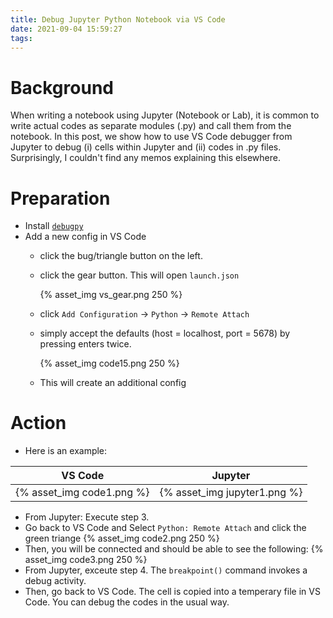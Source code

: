```yaml
---
title: Debug Jupyter Python Notebook via VS Code
date: 2021-09-04 15:59:27
tags:
---
```




# Background

When writing a notebook using Jupyter (Notebook or Lab), it is common to write actual codes as separate modules (.py) and call them from the notebook. In this post, we show how to use VS Code debugger from Jupyter to debug (i) cells within Jupyter and (ii) codes in .py files. Surprisingly, I couldn't find any memos explaining this elsewhere.

# Preparation

* Install [`debugpy`](https://github.com/microsoft/debugpy)
* Add a new config in VS Code
  * click the bug/triangle button on the left. 
  * click the gear button. This will open `launch.json`

    {% asset_img vs_gear.png 250 %}

  * click `Add Configuration` -> `Python` -> `Remote Attach`
  * simply accept the defaults (host = localhost, port = 5678) by pressing enters twice. 
   
    {% asset_img code15.png 250 %}

  * This will create an additional config

# Action
* Here is an example:

|VS Code  |Jupyter   |
| :-------: | :-------: |
|{% asset_img code1.png %}|{% asset_img jupyter1.png %}|
 
* From Jupyter: Execute step 3.
* Go back to VS Code and Select `Python: Remote Attach` and click the green triange
{% asset_img code2.png 250 %} 
* Then, you will be connected and should be able to see the following: 
{% asset_img code3.png 250 %}
* From Jupyter, exceute step 4. The `breakpoint()` command invokes a debug activity. 
* Then, go back to VS Code. The cell is copied into a temperary file in VS Code. You can debug the codes in the usual way. 
